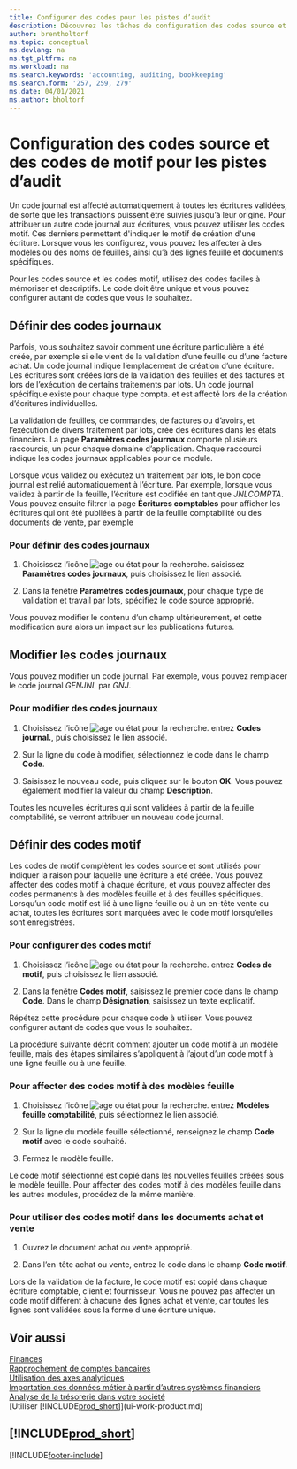```yaml
---
title: Configurer des codes pour les pistes d’audit
description: Découvrez les tâches de configuration des codes source et des codes motif que vous pouvez utiliser pour suivre les pistes d’audit.
author: brentholtorf
ms.topic: conceptual
ms.devlang: na
ms.tgt_pltfrm: na
ms.workload: na
ms.search.keywords: 'accounting, auditing, bookkeeping'
ms.search.form: '257, 259, 279'
ms.date: 04/01/2021
ms.author: bholtorf
---
```

# Configuration des codes source et des codes de motif pour les pistes d’audit

Un code journal est affecté automatiquement à toutes les écritures validées, de sorte que les transactions puissent être suivies jusqu’à leur origine. Pour attribuer un autre code journal aux écritures, vous pouvez utiliser les codes motif. Ces derniers permettent d'indiquer le motif de création d'une écriture. Lorsque vous les configurez, vous pouvez les affecter à des modèles ou des noms de feuilles, ainsi qu’à des lignes feuille et documents spécifiques.  

Pour les codes source et les codes motif, utilisez des codes faciles à mémoriser et descriptifs. Le code doit être unique et vous pouvez configurer autant de codes que vous le souhaitez.

## Définir des codes journaux

Parfois, vous souhaitez savoir comment une écriture particulière a été créée, par exemple si elle vient de la validation d’une feuille ou d’une facture achat. Un code journal indique l’emplacement de création d’une écriture. Les écritures sont créées lors de la validation des feuilles et des factures et lors de l’exécution de certains traitements par lots. Un code journal spécifique existe pour chaque type compta. et est affecté lors de la création d’écritures individuelles.  

La validation de feuilles, de commandes, de factures ou d’avoirs, et l’exécution de divers traitement par lots, crée des écritures dans les états financiers. La page **Paramètres codes journaux** comporte plusieurs raccourcis, un pour chaque domaine d’application. Chaque raccourci indique les codes journaux applicables pour ce module.

Lorsque vous validez ou exécutez un traitement par lots, le bon code journal est relié automatiquement à l’écriture. Par exemple, lorsque vous validez à partir de la feuille, l’écriture est codifiée en tant que *JNLCOMPTA*. Vous pouvez ensuite filtrer la page **Écritures comptables** pour afficher les écritures qui ont été publiées à partir de la feuille comptabilité ou des documents de vente, par exemple

### Pour définir des codes journaux

1. Choisissez l’icône ![age ou état pour la recherche.](media/ui-search/search_small.png "Icône Page ou état pour la recherche") saisissez **Paramètres codes journaux**, puis choisissez le lien associé.  

2. Dans la fenêtre **Paramètres codes journaux**, pour chaque type de validation et travail par lots, spécifiez le code source approprié.  

Vous pouvez modifier le contenu d’un champ ultérieurement, et cette modification aura alors un impact sur les publications futures.

## Modifier les codes journaux

Vous pouvez modifier un code journal. Par exemple, vous pouvez remplacer le code journal *GENJNL* par *GNJ*.

### Pour modifier des codes journaux

1. Choisissez l’icône ![age ou état pour la recherche.](media/ui-search/search_small.png "Icône Page ou état pour la recherche") entrez **Codes journal.**, puis choisissez le lien associé.

2. Sur la ligne du code à modifier, sélectionnez le code dans le champ **Code**.

3. Saisissez le nouveau code, puis cliquez sur le bouton **OK**. Vous pouvez également modifier la valeur du champ **Description**.

Toutes les nouvelles écritures qui sont validées à partir de la feuille comptabilité, se verront attribuer un nouveau code journal.

## Définir des codes motif

Les codes de motif complètent les codes source et sont utilisés pour indiquer la raison pour laquelle une écriture a été créée. Vous pouvez affecter des codes motif à chaque écriture, et vous pouvez affecter des codes permanents à des modèles feuille et à des feuilles spécifiques. Lorsqu’un code motif est lié à une ligne feuille ou à un en-tête vente ou achat, toutes les écritures sont marquées avec le code motif lorsqu’elles sont enregistrées.  

### Pour configurer des codes motif

1. Choisissez l’icône ![age ou état pour la recherche.](media/ui-search/search_small.png "Icône Page ou état pour la recherche")  entrez **Codes de motif**, puis choisissez le lien associé.

2. Dans la fenêtre **Codes motif**, saisissez le premier code dans le champ **Code**. Dans le champ **Désignation**, saisissez un texte explicatif.

Répétez cette procédure pour chaque code à utiliser. Vous pouvez configurer autant de codes que vous le souhaitez.

La procédure suivante décrit comment ajouter un code motif à un modèle feuille, mais des étapes similaires s’appliquent à l’ajout d’un code motif à une ligne feuille ou à une feuille.  

### Pour affecter des codes motif à des modèles feuille

1. Choisissez l’icône ![age ou état pour la recherche.](media/ui-search/search_small.png "Icône Page ou état pour la recherche")  entrez **Modèles feuille comptabilité**, puis sélectionnez le lien associé.

2. Sur la ligne du modèle feuille sélectionné, renseignez le champ **Code motif** avec le code souhaité.

3. Fermez le modèle feuille.

Le code motif sélectionné est copié dans les nouvelles feuilles créées sous le modèle feuille. Pour affecter des codes motif à des modèles feuille dans les autres modules, procédez de la même manière.

### Pour utiliser des codes motif dans les documents achat et vente

1. Ouvrez le document achat ou vente approprié.

2. Dans l’en-tête achat ou vente, entrez le code dans le champ **Code motif**.

Lors de la validation de la facture, le code motif est copié dans chaque écriture comptable, client et fournisseur. Vous ne pouvez pas affecter un code motif différent à chacune des lignes achat et vente, car toutes les lignes sont validées sous la forme d'une écriture unique.

## Voir aussi

[Finances](finance.md)  
[Rapprochement de comptes bancaires](bank-manage-bank-accounts.md)  
[Utilisation des axes analytiques](finance-dimensions.md)  
[Importation des données métier à partir d’autres systèmes financiers](across-import-data-configuration-packages.md)  
[Analyse de la trésorerie dans votre société](finance-analyze-cash-flow.md)  
[Utiliser [!INCLUDE[prod_short](includes/prod_short.md)]](ui-work-product.md)  

## [!INCLUDE[prod_short](includes/free_trial_md.md)]  


[!INCLUDE[footer-include](includes/footer-banner.md)]

